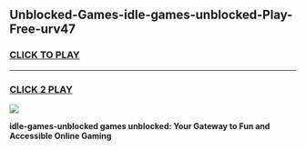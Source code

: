 
## Unblocked-Games-idle-games-unblocked-Play-Free-urv47
<h3>
<a href="https://premium76.site?title=idle-games-unblocked&ref=20M">CLICK TO PLAY</a></h3>
<hr>

<h3>
<a href="https://premium76.site?title=idle-games-unblocked&ref=20M">CLICK 2 PLAY</a>
  
</h3>

<a href="https://premium76.site?title=idle-games-unblocked&ref=19M"><img src="https://clearcache.store/games.png"></a>


**idle-games-unblocked games unblocked: Your Gateway to Fun and Accessible Online Gaming**
